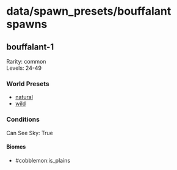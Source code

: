 # data/spawn_presets/bouffalant spawns  
  
## bouffalant-1  
Rarity: common  
Levels: 24-49  
  
### World Presets  
* [natural](/data/world_presets/natural.md)  
* [wild](/data/world_presets/wild.md)  
  
### Conditions  
Can See Sky: True  
  
#### Biomes  
  * #cobblemon:is_plains
  
